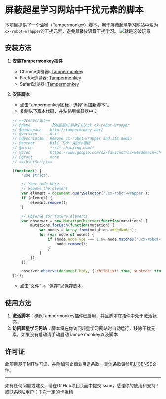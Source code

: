 # 屏蔽超星学习网站中干扰元素的脚本

本项目提供了一个油猴（Tampermonkey）脚本，用于屏蔽超星学习网站中名为`cx-robot-wrapper`的干扰元素，避免其播放语音干扰学习。
![就是这破玩意](./images/example.jpg)

## 安装方法

1. **安装Tampermonkey插件**
    - Chrome浏览器: [Tampermonkey](https://chrome.google.com/webstore/detail/tampermonkey/dhdgffkkebhmkfjojejmpbldmpobfkfo)
    - Firefox浏览器: [Tampermonkey](https://addons.mozilla.org/en-US/firefox/addon/tampermonkey/)
    - Safari浏览器: [Tampermonkey](https://apps.apple.com/app/tampermonkey/id1482490089)

2. **安装脚本**
    - 点击Tampermonkey图标，选择“添加新脚本”。
    - 复制以下脚本代码，并粘贴到编辑器中：

    ```javascript
    // ==UserScript==
    // @name         【SB超星AI助教】Block cx-robot-wrapper
    // @namespace    http://tampermonkey.net/
    // @version      0.1
    // @description  Remove cx-robot-wrapper and its audio
    // @author       bili_下次一定的卡坦精
    // @match        *://*.chaoxing.com/*
    // @icon         https://www.google.com/s2/favicons?sz=64&domain=chaoxing.com
    // @grant        none
    // ==/UserScript==
    
    (function() {
        'use strict';
    
        // Your code here...
        // Remove the element
        var element = document.querySelector('.cx-robot-wrapper');
        if (element) {
            element.remove();
        }
  
        // Observe for future elements
        var observer = new MutationObserver(function(mutations) {
            mutations.forEach(function(mutation) {
                var nodes = Array.from(mutation.addedNodes);
                for (var node of nodes) {
                    if (node.nodeType === 1 && node.matches('.cx-robot-wrapper')) {
                        node.remove();
                    }
                }
            });
        });
    
        observer.observe(document.body, { childList: true, subtree: true });
    })();
    ```

    - 点击“文件” -> “保存”以保存脚本。

## 使用方法

1. **激活脚本**：确保Tampermonkey插件已启用，并且脚本在插件中处于激活状态。
2. **访问超星学习网站**：脚本将在你访问超星学习网站时自动运行，移除干扰元素，如果没有启动请手动启动Tampermonkey以及脚本

## 许可证

此项目基于MIT许可证，并附加禁止商业用途条款。具体条款请参见[LICENSE](./LICENSE)文件。

---

如有任何问题或建议，请在GitHub项目页面中提交Issue，感谢你的使用和支持！
或联系B站用户：下次一定的卡坦精
